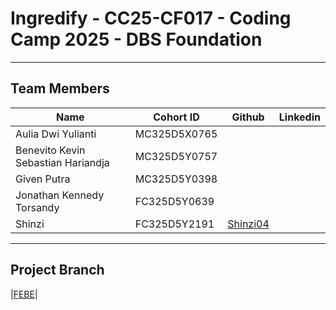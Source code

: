 # Ingredify - CC25-CF017 - Coding Camp 2025 - DBS Foundation
___
## Team Members
| Name                                 | Cohort ID     | Github      | Linkedin    |
| ------------------------------------ | ------------- | ----------- | ----------- |
| Aulia Dwi Yulianti                   | MC325D5X0765  |             |             |
| Benevito Kevin Sebastian Hariandja   | MC325D5Y0757  |             |             |
| Given Putra                          | MC325D5Y0398  |             |             |
| Jonathan Kennedy Torsandy            | FC325D5Y0639  |             |             |
| Shinzi                               | FC325D5Y2191  | [Shinzi04](https://github.com/Shinzi04)|             |
___
## Project Branch
|[FEBE](https://github.com/Ingredify/FEBE)|
